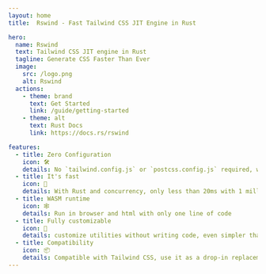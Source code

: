 ```yaml
---
layout: home
title:  Rswind - Fast Tailwind CSS JIT Engine in Rust

hero:
  name: Rswind
  text: Tailwind CSS JIT engine in Rust
  tagline: Generate CSS Faster Than Ever
  image:
    src: /logo.png
    alt: Rswind
  actions:
    - theme: brand
      text: Get Started
      link: /guide/getting-started
    - theme: alt
      text: Rust Docs
      link: https://docs.rs/rswind

features:
  - title: Zero Configuration
    icon: 🛠
    details: No `tailwind.config.js` or `postcss.config.js` required, work out of box
  - title: It's fast
    icon: 🚀
    details: With Rust and concurrency, only less than 20ms with 1 million lines of code
  - title: WASM runtime
    icon: 🕸
    details: Run in browser and html with only one line of code
  - title: Fully customizable
    icon: 🎨
    details: customize utilities without writing code, even simpler than Tailwind CSS
  - title: Compatibility
    icon: 📦
    details: Compatible with Tailwind CSS, use it as a drop-in replacement
---
```

